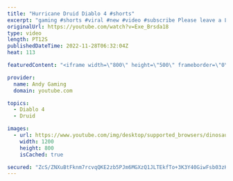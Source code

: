 ```yaml
---
title: "Hurricane Druid Diablo 4 #shorts"
excerpt: "gaming #shorts #viral #new #video #subscribe Please leave a Like & Subscribe, it helps the channel grow!"
originalUrl: https://youtube.com/watch?v=Exe_Brsda18
type: video
length: PT12S
publishedDateTime: 2022-11-28T06:32:04Z
heat: 113

featuredContent: "<iframe width=\"800\" height=\"500\" frameborder=\"0\" src=\"https://www.youtube.com/embed/Exe_Brsda18\" allow=\"accelerometer; autoplay; encrypted-media; gyroscope; picture-in-picture\" allowfullscreen></iframe>"

provider:
  name: Andy Gaming
  domain: youtube.com

topics:
  - Diablo 4
  - Druid

images:
  - url: https://www.youtube.com/img/desktop/supported_browsers/dinosaur.png
    width: 1200
    height: 800
    isCached: true

secured: "ZcS/ZNXuBtFknm7rcvqQKE2zb5PJm6MGXzQ1JLTEkfTo+3K3Y40GiwFsb03zKUByl8ZKZsuB0CNpFARg/OqFC5JlQA9A+g5EcOj4acCxKtMJ6olghuFrEBCNS8FnnQ1qXtX1/Ep8KsimT67dSZ41RtDXODtdCiRZDzYuyRYuYkjykJJEI2BmPGExnDmGxeZFZV6CLDF86tSUxWjEQau3F/XHtOh76D00758Mmey5//WwQ2pMeoBYXI8xrc0qNOupsK2/S4ja493BQPnaPfRSG/T7MuXsIAd9/PrqiYM/nSNq6dmt7XY+dNbAE7AE0CO7E3haJo+NK8wXxgjc3CoyMbsVXIHvOmPatauDZ0Be7LmZLDekN7KNgDLkeNFBwyCaSQb8MsI5QqJn6MCDH83kVFZgVcXdZY1wjVomsDc7EuE=;TVzACULZybBKj2Kcso+GYg=="
---
```


